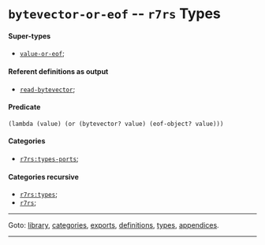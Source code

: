 

<a id='type__r7rs__bytevector-or-eof'></a>

# `bytevector-or-eof` -- `r7rs` Types


<a id='type__r7rs__bytevector-or-eof__super-types'></a>

#### Super-types

 * [`value-or-eof`](../../r7rs/types/value-or-eof.md#type__r7rs__value-or-eof);


<a id='type__r7rs__bytevector-or-eof__referent-definitions-output'></a>

#### Referent definitions as output

 * [`read-bytevector`](../../r7rs/definitions/read-bytevector.md#definition__r7rs__read-bytevector);


<a id='type__r7rs__bytevector-or-eof__predicate'></a>

#### Predicate

````
(lambda (value) (or (bytevector? value) (eof-object? value)))
````


<a id='type__r7rs__bytevector-or-eof__categories'></a>

#### Categories

 * [`r7rs:types-ports`](../../r7rs/categories/r7rs_3a_types-ports.md#category__r7rs__r7rs_3a_types-ports);


<a id='type__r7rs__bytevector-or-eof__categories-recursive'></a>

#### Categories recursive

 * [`r7rs:types`](../../r7rs/categories/r7rs_3a_types.md#category__r7rs__r7rs_3a_types);
 * [`r7rs`](../../r7rs/categories/r7rs.md#category__r7rs__r7rs);

----

Goto: [library](../../r7rs/_index.md#library__r7rs), [categories](../../r7rs/categories/_index.md#toc__r7rs__categories), [exports](../../r7rs/exports/_index.md#toc__r7rs__exports), [definitions](../../r7rs/definitions/_index.md#toc__r7rs__definitions), [types](../../r7rs/types/_index.md#toc__r7rs__types), [appendices](../../r7rs/appendices/_index.md#toc__r7rs__appendices).

----

